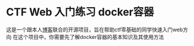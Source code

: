 # CTF  Web 入门练习 docker容器
这是一个跟本人[博客](https://blog.xiaotian.website/)联合的开源项目，旨在帮助ctf零基础的同学快速入门web方向
在这个项目中，你需要先了解docker容器的基本知识及其使用方法



